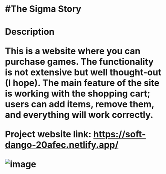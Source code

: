 <h1> #The Sigma Story <h1/>

Description

This is a website where you can purchase games. The functionality is not extensive but well thought-out (I hope). The main feature of the site is working with the shopping cart; users can add items, remove them, and everything will work correctly.

Project website link: https://soft-dango-20afec.netlify.app/

![image](https://github.com/user-attachments/assets/25a7e04d-437e-4ee0-9e1b-1325b2e87b7e)
